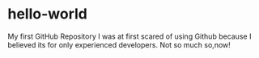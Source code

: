# hello-world
My first GitHub Repository
I was at first scared of using Github because I believed its for only experienced developers.
Not so much so,now!
